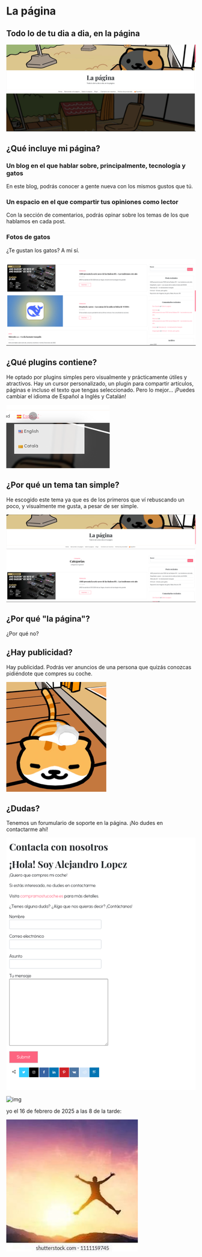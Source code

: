 # La página
## Todo lo de tu dia a dia, en la página

![img](lapaginaportada.png)

## ¿Qué incluye mi página?

### Un blog en el que hablar sobre, principalmente, tecnología y gatos

En este blog, podrás conocer a gente nueva con los mismos gustos que tú.


### Un espacio en el que compartir tus opiniones como lector

Con la sección de comentarios, podrás opinar sobre los temas de los que hablamos en cada post.


### Fotos de gatos

¿Te gustan los gatos? A mí sí.

![img](postsinicio.png)

## ¿Qué plugins contiene?

He optado por plugins simples pero visualmente y prácticamente útiles y atractivos. Hay un cursor personalizado, un plugin para compartir artículos, páginas e incluso el texto que tengas seleccionado. Pero lo mejor...
¡Puedes cambiar el idioma de Español a Inglés y Catalán!

![img](pluginidiomas.png)

## ¿Por qué un tema tan simple?

He escogido este tema ya que es de los primeros que ví rebuscando un poco, y visualmente me gusta, a pesar de ser simple. 

![img](eldiseno.png)

## ¿Por qué "la página"?

¿Por qué no?

## ¿Hay publicidad?

Hay publicidad. Podrás ver anuncios de una persona que quizás conozcas pidiéndote que compres su coche.

![img](thiscatis2kmawayfromyourdoor.png)

## ¿Dudas?

Tenemos un forumulario de soporte en la página. ¡No dudes en contactarme ahí!

![img](folmurario.png)

![img](https://external-preview.redd.it/DA8qoA5CE-npVws_gfynqNquL6tc8yV2DQ5QnwF2pSs.jpg?auto=webp&s=be6eb7bfb16a9fe409f9e0066359b9fd8534323b)

yo el 16 de febrero de 2025 a las 8 de la tarde:

![img](FREE.png)
